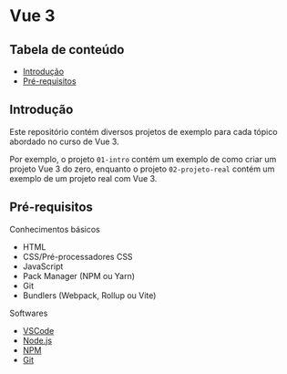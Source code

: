 # Vue 3

## Tabela de conteúdo

- [Introdução](#introdução)
- [Pré-requisitos](#pré-requisitos)

## Introdução

Este repositório contém diversos projetos de exemplo para cada tópico abordado no curso de Vue 3.

Por exemplo, o projeto `01-intro` contém um exemplo de como criar um projeto Vue 3 do zero, enquanto o projeto `02-projeto-real` contém um exemplo de um projeto real com Vue 3.

## Pré-requisitos

Conhecimentos básicos

- HTML
- CSS/Pré-processadores CSS
- JavaScript
- Pack Manager (NPM ou Yarn)
- Git
- Bundlers (Webpack, Rollup ou Vite)

Softwares

- [VSCode](https://code.visualstudio.com/)
- [Node.js](https://nodejs.org/)
- [NPM](https://www.npmjs.com/)
- [Git](https://git-scm.com/)
